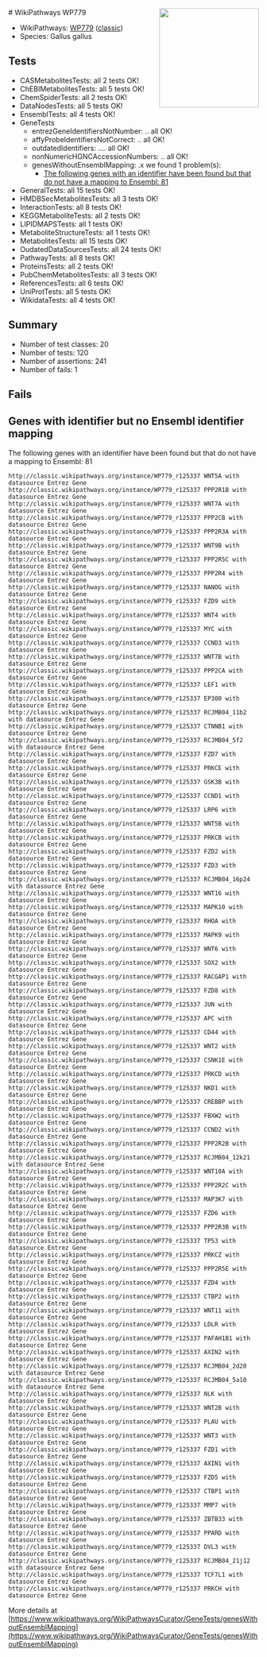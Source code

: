 <img style="float: right; width: 200px" src="https://upload.wikimedia.org/wikipedia/commons/thumb/8/83/Wplogo_with_text_500.png/640px-Wplogo_with_text_500.png" />
# WikiPathways WP779

* WikiPathways: [WP779](https://wikipathways.org/pathways/WP779) ([classic](https://classic.wikipathways.org/instance/WP779))
* Species: Gallus gallus
## Tests
* CASMetabolitesTests: all 2 tests OK!
* ChEBIMetabolitesTests: all 5 tests OK!
* ChemSpiderTests: all 2 tests OK!
* DataNodesTests: all 5 tests OK!
* EnsemblTests: all 4 tests OK!
* GeneTests
    * entrezGeneIdentifiersNotNumber: .. all OK!
    * affyProbeIdentifiersNotCorrect: .. all OK!
    * outdatedIdentifiers: .... all OK!
    * nonNumericHGNCAccessionNumbers: .. all OK!
    * genesWithoutEnsemblMapping: .x we found 1 problem(s):
        * [The following genes with an identifier have been found but that do not have a mapping to Ensembl: 81](#c4e543e7)
* GeneralTests: all 15 tests OK!
* HMDBSecMetabolitesTests: all 3 tests OK!
* InteractionTests: all 8 tests OK!
* KEGGMetaboliteTests: all 2 tests OK!
* LIPIDMAPSTests: all 1 tests OK!
* MetaboliteStructureTests: all 1 tests OK!
* MetabolitesTests: all 15 tests OK!
* OudatedDataSourcesTests: all 24 tests OK!
* PathwayTests: all 8 tests OK!
* ProteinsTests: all 2 tests OK!
* PubChemMetabolitesTests: all 3 tests OK!
* ReferencesTests: all 6 tests OK!
* UniProtTests: all 5 tests OK!
* WikidataTests: all 4 tests OK!


## Summary

* Number of test classes: 20
* Number of tests: 120
* Number of assertions: 241
* Number of fails: 1

## Fails

<a name="c4e543e7" />

## Genes with identifier but no Ensembl identifier mapping

The following genes with an identifier have been found but that do not have a mapping to Ensembl: 81
```
http://classic.wikipathways.org/instance/WP779_r125337 WNT5A with datasource Entrez Gene
http://classic.wikipathways.org/instance/WP779_r125337 PPP2R1B with datasource Entrez Gene
http://classic.wikipathways.org/instance/WP779_r125337 WNT7A with datasource Entrez Gene
http://classic.wikipathways.org/instance/WP779_r125337 PPP2CB with datasource Entrez Gene
http://classic.wikipathways.org/instance/WP779_r125337 PPP2R3A with datasource Entrez Gene
http://classic.wikipathways.org/instance/WP779_r125337 WNT9B with datasource Entrez Gene
http://classic.wikipathways.org/instance/WP779_r125337 PPP2R5C with datasource Entrez Gene
http://classic.wikipathways.org/instance/WP779_r125337 PPP2R4 with datasource Entrez Gene
http://classic.wikipathways.org/instance/WP779_r125337 NANOG with datasource Entrez Gene
http://classic.wikipathways.org/instance/WP779_r125337 FZD9 with datasource Entrez Gene
http://classic.wikipathways.org/instance/WP779_r125337 WNT4 with datasource Entrez Gene
http://classic.wikipathways.org/instance/WP779_r125337 MYC with datasource Entrez Gene
http://classic.wikipathways.org/instance/WP779_r125337 CCND3 with datasource Entrez Gene
http://classic.wikipathways.org/instance/WP779_r125337 WNT7B with datasource Entrez Gene
http://classic.wikipathways.org/instance/WP779_r125337 PPP2CA with datasource Entrez Gene
http://classic.wikipathways.org/instance/WP779_r125337 LEF1 with datasource Entrez Gene
http://classic.wikipathways.org/instance/WP779_r125337 EP300 with datasource Entrez Gene
http://classic.wikipathways.org/instance/WP779_r125337 RCJMB04_11b2 with datasource Entrez Gene
http://classic.wikipathways.org/instance/WP779_r125337 CTNNB1 with datasource Entrez Gene
http://classic.wikipathways.org/instance/WP779_r125337 RCJMB04_5f2 with datasource Entrez Gene
http://classic.wikipathways.org/instance/WP779_r125337 FZD7 with datasource Entrez Gene
http://classic.wikipathways.org/instance/WP779_r125337 PRKCE with datasource Entrez Gene
http://classic.wikipathways.org/instance/WP779_r125337 GSK3B with datasource Entrez Gene
http://classic.wikipathways.org/instance/WP779_r125337 CCND1 with datasource Entrez Gene
http://classic.wikipathways.org/instance/WP779_r125337 LRP6 with datasource Entrez Gene
http://classic.wikipathways.org/instance/WP779_r125337 WNT5B with datasource Entrez Gene
http://classic.wikipathways.org/instance/WP779_r125337 PRKCB with datasource Entrez Gene
http://classic.wikipathways.org/instance/WP779_r125337 FZD2 with datasource Entrez Gene
http://classic.wikipathways.org/instance/WP779_r125337 FZD3 with datasource Entrez Gene
http://classic.wikipathways.org/instance/WP779_r125337 RCJMB04_16p24 with datasource Entrez Gene
http://classic.wikipathways.org/instance/WP779_r125337 WNT16 with datasource Entrez Gene
http://classic.wikipathways.org/instance/WP779_r125337 MAPK10 with datasource Entrez Gene
http://classic.wikipathways.org/instance/WP779_r125337 RHOA with datasource Entrez Gene
http://classic.wikipathways.org/instance/WP779_r125337 MAPK9 with datasource Entrez Gene
http://classic.wikipathways.org/instance/WP779_r125337 WNT6 with datasource Entrez Gene
http://classic.wikipathways.org/instance/WP779_r125337 SOX2 with datasource Entrez Gene
http://classic.wikipathways.org/instance/WP779_r125337 RACGAP1 with datasource Entrez Gene
http://classic.wikipathways.org/instance/WP779_r125337 FZD8 with datasource Entrez Gene
http://classic.wikipathways.org/instance/WP779_r125337 JUN with datasource Entrez Gene
http://classic.wikipathways.org/instance/WP779_r125337 APC with datasource Entrez Gene
http://classic.wikipathways.org/instance/WP779_r125337 CD44 with datasource Entrez Gene
http://classic.wikipathways.org/instance/WP779_r125337 WNT2 with datasource Entrez Gene
http://classic.wikipathways.org/instance/WP779_r125337 CSNK1E with datasource Entrez Gene
http://classic.wikipathways.org/instance/WP779_r125337 PRKCD with datasource Entrez Gene
http://classic.wikipathways.org/instance/WP779_r125337 NKD1 with datasource Entrez Gene
http://classic.wikipathways.org/instance/WP779_r125337 CREBBP with datasource Entrez Gene
http://classic.wikipathways.org/instance/WP779_r125337 FBXW2 with datasource Entrez Gene
http://classic.wikipathways.org/instance/WP779_r125337 CCND2 with datasource Entrez Gene
http://classic.wikipathways.org/instance/WP779_r125337 PPP2R2B with datasource Entrez Gene
http://classic.wikipathways.org/instance/WP779_r125337 RCJMB04_12k21 with datasource Entrez Gene
http://classic.wikipathways.org/instance/WP779_r125337 WNT10A with datasource Entrez Gene
http://classic.wikipathways.org/instance/WP779_r125337 PPP2R2C with datasource Entrez Gene
http://classic.wikipathways.org/instance/WP779_r125337 MAP3K7 with datasource Entrez Gene
http://classic.wikipathways.org/instance/WP779_r125337 FZD6 with datasource Entrez Gene
http://classic.wikipathways.org/instance/WP779_r125337 PPP2R3B with datasource Entrez Gene
http://classic.wikipathways.org/instance/WP779_r125337 TP53 with datasource Entrez Gene
http://classic.wikipathways.org/instance/WP779_r125337 PRKCZ with datasource Entrez Gene
http://classic.wikipathways.org/instance/WP779_r125337 PPP2R5E with datasource Entrez Gene
http://classic.wikipathways.org/instance/WP779_r125337 FZD4 with datasource Entrez Gene
http://classic.wikipathways.org/instance/WP779_r125337 CTBP2 with datasource Entrez Gene
http://classic.wikipathways.org/instance/WP779_r125337 WNT11 with datasource Entrez Gene
http://classic.wikipathways.org/instance/WP779_r125337 LDLR with datasource Entrez Gene
http://classic.wikipathways.org/instance/WP779_r125337 PAFAH1B1 with datasource Entrez Gene
http://classic.wikipathways.org/instance/WP779_r125337 AXIN2 with datasource Entrez Gene
http://classic.wikipathways.org/instance/WP779_r125337 RCJMB04_2d20 with datasource Entrez Gene
http://classic.wikipathways.org/instance/WP779_r125337 RCJMB04_5a10 with datasource Entrez Gene
http://classic.wikipathways.org/instance/WP779_r125337 NLK with datasource Entrez Gene
http://classic.wikipathways.org/instance/WP779_r125337 WNT2B with datasource Entrez Gene
http://classic.wikipathways.org/instance/WP779_r125337 PLAU with datasource Entrez Gene
http://classic.wikipathways.org/instance/WP779_r125337 WNT3 with datasource Entrez Gene
http://classic.wikipathways.org/instance/WP779_r125337 FZD1 with datasource Entrez Gene
http://classic.wikipathways.org/instance/WP779_r125337 AXIN1 with datasource Entrez Gene
http://classic.wikipathways.org/instance/WP779_r125337 FZD5 with datasource Entrez Gene
http://classic.wikipathways.org/instance/WP779_r125337 CTBP1 with datasource Entrez Gene
http://classic.wikipathways.org/instance/WP779_r125337 MMP7 with datasource Entrez Gene
http://classic.wikipathways.org/instance/WP779_r125337 ZBTB33 with datasource Entrez Gene
http://classic.wikipathways.org/instance/WP779_r125337 PPARD with datasource Entrez Gene
http://classic.wikipathways.org/instance/WP779_r125337 DVL3 with datasource Entrez Gene
http://classic.wikipathways.org/instance/WP779_r125337 RCJMB04_21j12 with datasource Entrez Gene
http://classic.wikipathways.org/instance/WP779_r125337 TCF7L1 with datasource Entrez Gene
http://classic.wikipathways.org/instance/WP779_r125337 PRKCH with datasource Entrez Gene
```

More details at [https://www.wikipathways.org/WikiPathwaysCurator/GeneTests/genesWithoutEnsemblMapping](https://www.wikipathways.org/WikiPathwaysCurator/GeneTests/genesWithoutEnsemblMapping)

